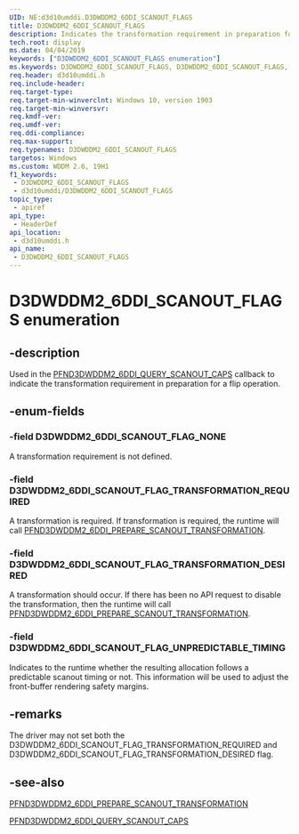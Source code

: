 ```yaml
---
UID: NE:d3d10umddi.D3DWDDM2_6DDI_SCANOUT_FLAGS
title: D3DWDDM2_6DDI_SCANOUT_FLAGS
description: Indicates the transformation requirement in preparation for a flip operation.
tech.root: display
ms.date: 04/04/2019
keywords: ["D3DWDDM2_6DDI_SCANOUT_FLAGS enumeration"]
ms.keywords: D3DWDDM2_6DDI_SCANOUT_FLAGS, D3DWDDM2_6DDI_SCANOUT_FLAGS,
req.header: d3d10umddi.h
req.include-header: 
req.target-type: 
req.target-min-winverclnt: Windows 10, version 1903
req.target-min-winversvr: 
req.kmdf-ver: 
req.umdf-ver: 
req.ddi-compliance: 
req.max-support: 
req.typenames: D3DWDDM2_6DDI_SCANOUT_FLAGS
targetos: Windows
ms.custom: WDDM 2.6, 19H1
f1_keywords:
 - D3DWDDM2_6DDI_SCANOUT_FLAGS
 - d3d10umddi/D3DWDDM2_6DDI_SCANOUT_FLAGS
topic_type:
 - apiref
api_type:
 - HeaderDef
api_location:
 - d3d10umddi.h
api_name:
 - D3DWDDM2_6DDI_SCANOUT_FLAGS
---
```


# D3DWDDM2_6DDI_SCANOUT_FLAGS enumeration


## -description

Used in the [PFND3DWDDM2_6DDI_QUERY_SCANOUT_CAPS](nc-d3d10umddi-pfnd3dwddm2_6ddi_query_scanout_caps.md) callback to indicate the transformation requirement in preparation for a flip operation.

## -enum-fields

### -field D3DWDDM2_6DDI_SCANOUT_FLAG_NONE

A transformation requirement is not defined.

### -field D3DWDDM2_6DDI_SCANOUT_FLAG_TRANSFORMATION_REQUIRED

A transformation is required. If transformation is required, the runtime will call [PFND3DWDDM2_6DDI_PREPARE_SCANOUT_TRANSFORMATION](nc-d3d10umddi-pfnd3dwddm2_6ddi_prepare_scanout_transformation.md).

### -field D3DWDDM2_6DDI_SCANOUT_FLAG_TRANSFORMATION_DESIRED

A transformation should occur. If there has been no API request to disable the transformation, then the runtime will call [PFND3DWDDM2_6DDI_PREPARE_SCANOUT_TRANSFORMATION](nc-d3d10umddi-pfnd3dwddm2_6ddi_prepare_scanout_transformation.md).

### -field D3DWDDM2_6DDI_SCANOUT_FLAG_UNPREDICTABLE_TIMING

Indicates to the runtime whether the resulting allocation follows a predictable scanout timing or not. This information will be used to adjust the front-buffer rendering safety margins.

## -remarks

The driver may not set both the D3DWDDM2_6DDI_SCANOUT_FLAG_TRANSFORMATION_REQUIRED and D3DWDDM2_6DDI_SCANOUT_FLAG_TRANSFORMATION_DESIRED flag.

## -see-also

[PFND3DWDDM2_6DDI_PREPARE_SCANOUT_TRANSFORMATION](nc-d3d10umddi-pfnd3dwddm2_6ddi_prepare_scanout_transformation.md)

[PFND3DWDDM2_6DDI_QUERY_SCANOUT_CAPS](nc-d3d10umddi-pfnd3dwddm2_6ddi_query_scanout_caps.md)

